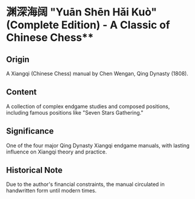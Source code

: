 # 渊深海阔 "Yuān Shēn Hǎi Kuò" (Complete Edition) - A Classic of Chinese Chess**

## Origin

A Xiangqi (Chinese Chess) manual by Chen Wengan, Qing Dynasty (1808).

## Content

A collection of complex endgame studies and composed positions, including famous positions like "Seven Stars Gathering."

## Significance

One of the four major Qing Dynasty Xiangqi endgame manuals, with lasting influence on Xiangqi theory and practice.

## Historical Note

Due to the author's financial constraints, the manual circulated in handwritten form until modern times.
